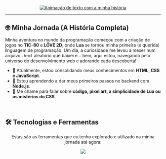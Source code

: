 <!-- 
  Perfil de Luis Fernando (suntzar)
  Versão 4.0: A fusão final! Mantendo a alma da sua jornada com um visual renovado e dinâmico.
-->

<div align="center" width="100%">
  <a href="">
    <img src="assets/tiles/tile-1.png" alt="Animação de texto com a minha história"/>
  </a>
</div>

---

## 🤓 Minha Jornada (A História Completa)

<p>
  Minha aventura no mundo da programação começou com a criação de jogos no <b>TIC-80</b> e <b>LÖVE 2D</b>, onde <b>Lua</b> se tornou minha primeira (e querida) linguagem de programação. Um dia, a curiosidade me levou a mexer num arquivo <code>.html</code> aleatório que baixei e... bem, aqui estou, navegando pelo universo do desenvolvimento web e adorando cada descoberta!
</p>

- 🔭 Atualmente, estou consolidando meus conhecimentos em **HTML, CSS e JavaScript**.
- 🌱 Estou aprendendo a dar meus primeiros passos no backend com **Node.js**.
- 💬 Me chame para falar sobre **código, pixel art, a simplicidade de Lua ou os mistérios do CSS**.

<br>

## 🛠️ Tecnologias e Ferramentas

<p align="center">
  Estas são as ferramentas que eu tenho explorado e utilizado na minha jornada até agora:
</p>

<p align="center">
  <a href="">
    <img src="https://skillicons.dev/icons?i=lua,js,py,html,css,nodejs,git,vscode&perline=8" />
  </a>
</p>
